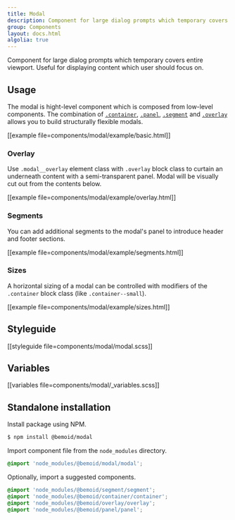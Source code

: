 ```yaml
---
title: Modal
description: Component for large dialog prompts which temporary covers entire viewport.
group: Components
layout: docs.html
algolia: true
---
```


Component for large dialog prompts which temporary covers entire viewport. Useful for displaying content which user should focus on.

## Usage

The modal is hight-level component which is composed from low-level components. The combination of [`.container`](/docs/container), [`.panel`](/docs/panel), [`.segment`](/docs/segment) and [`.overlay`](/docs/overlay) allows you to build structurally flexible modals.

[[example file=components/modal/example/basic.html]]

### Overlay

Use `.modal__overlay` element class with `.overlay` block class to curtain an underneath content with a semi-transparent panel. Modal will be visually cut out from the contents below.

[[example file=components/modal/example/overlay.html]]

### Segments

You can add additional segments to the modal's panel to introduce header and footer sections.

[[example file=components/modal/example/segments.html]]

### Sizes

A horizontal sizing of a modal can be controlled with modifiers of the `.container` block class (like `.container--small`).

[[example file=components/modal/example/sizes.html]]

## Styleguide

[[styleguide file=components/modal/modal.scss]]

## Variables

[[variables file=components/modal/_variables.scss]]

## Standalone installation

Install package using NPM.

```bash
$ npm install @bemoid/modal
```

Import component file from the `node_modules` directory.

```scss
@import 'node_modules/@bemoid/modal/modal';
```

Optionally, import a suggested components.

```scss
@import 'node_modules/@bemoid/segment/segment';
@import 'node_modules/@bemoid/container/container';
@import 'node_modules/@bemoid/overlay/overlay';
@import 'node_modules/@bemoid/panel/panel';
```